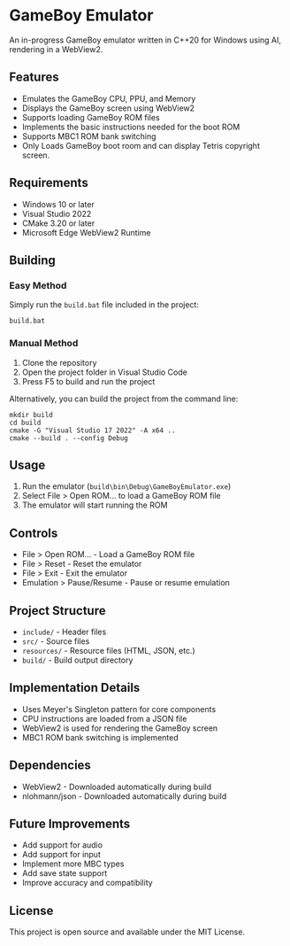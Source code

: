 # GameBoy Emulator

An in-progress GameBoy emulator written in C++20 for Windows using AI, rendering in a WebView2.

## Features

- Emulates the GameBoy CPU, PPU, and Memory
- Displays the GameBoy screen using WebView2
- Supports loading GameBoy ROM files
- Implements the basic instructions needed for the boot ROM
- Supports MBC1 ROM bank switching
- Only Loads GameBoy boot room and can display Tetris copyright screen.

## Requirements

- Windows 10 or later
- Visual Studio 2022
- CMake 3.20 or later
- Microsoft Edge WebView2 Runtime

## Building

### Easy Method
Simply run the `build.bat` file included in the project:

```
build.bat
```

### Manual Method
1. Clone the repository
2. Open the project folder in Visual Studio Code
3. Press F5 to build and run the project

Alternatively, you can build the project from the command line:

```
mkdir build
cd build
cmake -G "Visual Studio 17 2022" -A x64 ..
cmake --build . --config Debug
```

## Usage

1. Run the emulator (`build\bin\Debug\GameBoyEmulator.exe`)
2. Select File > Open ROM... to load a GameBoy ROM file
3. The emulator will start running the ROM

## Controls

- File > Open ROM... - Load a GameBoy ROM file
- File > Reset - Reset the emulator
- File > Exit - Exit the emulator
- Emulation > Pause/Resume - Pause or resume emulation

## Project Structure

- `include/` - Header files
- `src/` - Source files
- `resources/` - Resource files (HTML, JSON, etc.)
- `build/` - Build output directory

## Implementation Details

- Uses Meyer's Singleton pattern for core components
- CPU instructions are loaded from a JSON file
- WebView2 is used for rendering the GameBoy screen
- MBC1 ROM bank switching is implemented

## Dependencies

- WebView2 - Downloaded automatically during build
- nlohmann/json - Downloaded automatically during build

## Future Improvements

- Add support for audio
- Add support for input
- Implement more MBC types
- Add save state support
- Improve accuracy and compatibility

## License

This project is open source and available under the MIT License. 